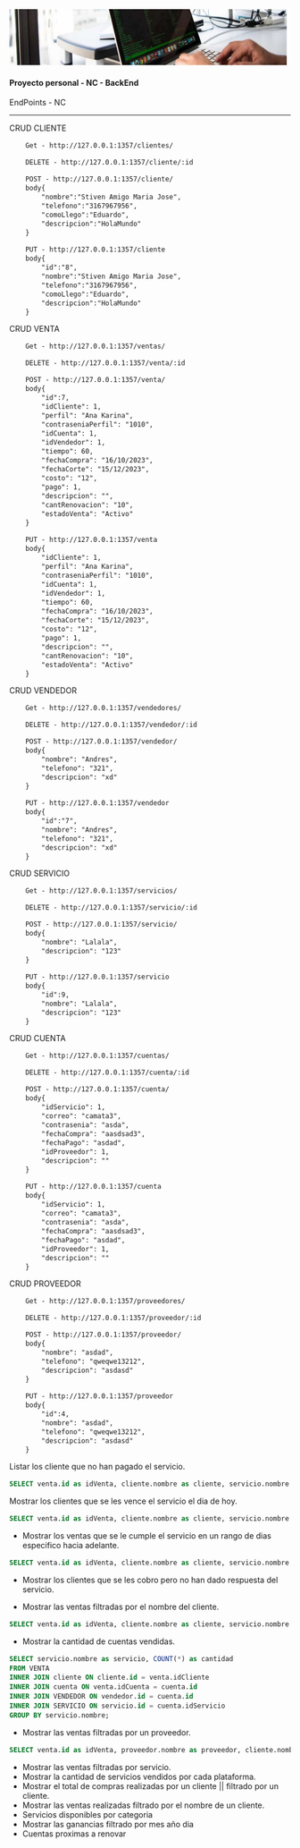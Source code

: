 <img src="./server/assets/img/fondo.jpg" height="100px" width="100%"/>

#### Proyecto personal - NC - BackEnd

 EndPoints - NC 

<hr> 

CRUD CLIENTE
```Js
    Get - http://127.0.0.1:1357/clientes/
```
```Js
    DELETE - http://127.0.0.1:1357/cliente/:id
```
```Js
    POST - http://127.0.0.1:1357/cliente/     
    body{
        "nombre":"Stiven Amigo Maria Jose",
        "telefono":"3167967956",
        "comoLlego":"Eduardo",
        "descripcion":"HolaMundo"
    }
```
```Js
    PUT - http://127.0.0.1:1357/cliente 
    body{
        "id":"8",
        "nombre":"Stiven Amigo Maria Jose",
        "telefono":"3167967956",
        "comoLlego":"Eduardo",
        "descripcion":"HolaMundo"
    }
```
CRUD VENTA
```Js
    Get - http://127.0.0.1:1357/ventas/
```
```Js
    DELETE - http://127.0.0.1:1357/venta/:id
```
```Js
    POST - http://127.0.0.1:1357/venta/   
    body{
        "id":7,
        "idCliente": 1,
        "perfil": "Ana Karina",
        "contraseniaPerfil": "1010",
        "idCuenta": 1,
        "idVendedor": 1,
        "tiempo": 60,
        "fechaCompra": "16/10/2023",
        "fechaCorte": "15/12/2023",
        "costo": "12",
        "pago": 1,
        "descripcion": "",
        "cantRenovacion": "10",
        "estadoVenta": "Activo"
    }
```
```Js
    PUT - http://127.0.0.1:1357/venta 
    body{
        "idCliente": 1,
        "perfil": "Ana Karina",
        "contraseniaPerfil": "1010",
        "idCuenta": 1,
        "idVendedor": 1,
        "tiempo": 60,
        "fechaCompra": "16/10/2023",
        "fechaCorte": "15/12/2023",
        "costo": "12",
        "pago": 1,
        "descripcion": "",
        "cantRenovacion": "10",
        "estadoVenta": "Activo"
    }
```

CRUD VENDEDOR
```Js
    Get - http://127.0.0.1:1357/vendedores/
```
```Js
    DELETE - http://127.0.0.1:1357/vendedor/:id
```
```Js
    POST - http://127.0.0.1:1357/vendedor/      
    body{
        "nombre": "Andres",
        "telefono": "321",
        "descripcion": "xd"
    }
```
```Js
    PUT - http://127.0.0.1:1357/vendedor 
    body{
        "id":"7",
        "nombre": "Andres",
        "telefono": "321",
        "descripcion": "xd"
    }
```
CRUD SERVICIO
```Js
    Get - http://127.0.0.1:1357/servicios/
```
```Js
    DELETE - http://127.0.0.1:1357/servicio/:id
```
```Js
    POST - http://127.0.0.1:1357/servicio/   
    body{
        "nombre": "Lalala",
        "descripcion": "123"
    }
```
```Js
    PUT - http://127.0.0.1:1357/servicio 
    body{
        "id":9,
        "nombre": "Lalala",
        "descripcion": "123"
    }
```

CRUD CUENTA

```Js
    Get - http://127.0.0.1:1357/cuentas/
```
```Js
    DELETE - http://127.0.0.1:1357/cuenta/:id
```
```Js
    POST - http://127.0.0.1:1357/cuenta/    
    body{
        "idServicio": 1,
        "correo": "camata3",
        "contrasenia": "asda",
        "fechaCompra": "aasdsad3",
        "fechaPago": "asdad",
        "idProveedor": 1,
        "descripcion": ""
    }
```
```Js
    PUT - http://127.0.0.1:1357/cuenta 
    body{
        "idServicio": 1,
        "correo": "camata3",
        "contrasenia": "asda",
        "fechaCompra": "aasdsad3",
        "fechaPago": "asdad",
        "idProveedor": 1,
        "descripcion": ""
    }
```

CRUD PROVEEDOR

```Js
    Get - http://127.0.0.1:1357/proveedores/
```
```Js
    DELETE - http://127.0.0.1:1357/proveedor/:id
```
```Js
    POST - http://127.0.0.1:1357/proveedor/    
    body{
        "nombre": "asdad",
        "telefono": "qweqwe13212",
        "descripcion": "asdasd"
    }
```
```Js
    PUT - http://127.0.0.1:1357/proveedor 
    body{
        "id":4,
        "nombre": "asdad",
        "telefono": "qweqwe13212",
        "descripcion": "asdasd"
    }
```

Listar los cliente que no han pagado el servicio.

```SQL
SELECT venta.id as idVenta, cliente.nombre as cliente, servicio.nombre as servicio, venta.perfil as perfil, venta.contraseniaPerfil as passwordPerfil, cuenta.correo as correo, vendedor.nombre as vendedor, venta.tiempo, venta.fechaCompra, venta.fechaCorte, venta.costo, venta.pago, venta.descripcion, venta.cantRenovacion, venta.estadoVenta FROM VENTA INNER JOIN cliente on cliente.id=venta.idCliente INNER JOIN cuenta on venta.idCuenta=cuenta.id INNER JOIN VENDEDOR ON vendedor.id=cuenta.id INNER JOIN SERVICIO ON servicio.id=cuenta.idServicio WHERE PAGO="No" 
```

Mostrar los clientes que se les vence el servicio el dia de hoy.

```SQL
SELECT venta.id as idVenta, cliente.nombre as cliente, servicio.nombre as servicio, venta.perfil as perfil, venta.contraseniaPerfil as passwordPerfil, cuenta.correo as correo, vendedor.nombre as vendedor, venta.tiempo, venta.fechaCompra, venta.fechaCorte, venta.costo, venta.pago, venta.descripcion, venta.cantRenovacion, venta.estadoVenta FROM VENTA INNER JOIN cliente on cliente.id=venta.idCliente INNER JOIN cuenta on venta.idCuenta=cuenta.id INNER JOIN VENDEDOR ON vendedor.id=cuenta.id INNER JOIN SERVICIO ON servicio.id=cuenta.idServicio WHERE fechaCorte="24/12/2023";
```

* Mostrar los ventas que se le cumple el servicio en un rango de dias especifico hacia adelante.

```SQL
SELECT venta.id as idVenta, cliente.nombre as cliente, servicio.nombre as servicio, venta.perfil as perfil, venta.contraseniaPerfil as passwordPerfil, cuenta.correo as correo, vendedor.nombre as vendedor, venta.tiempo, venta.fechaCompra, venta.fechaCorte, venta.costo, venta.pago, venta.descripcion, venta.cantRenovacion, venta.estadoVenta FROM VENTA INNER JOIN cliente on cliente.id=venta.idCliente INNER JOIN cuenta on venta.idCuenta=cuenta.id INNER JOIN VENDEDOR ON vendedor.id=cuenta.id INNER JOIN SERVICIO ON servicio.id=cuenta.idServicio WHERE fechaCorte BETWEEN "17/01/2023" AND "30/12/2023" 
``` 

* Mostrar los clientes que se les cobro pero no han dado respuesta del servicio.

* Mostrar las ventas filtradas por el nombre del cliente.
```SQL
SELECT venta.id as idVenta, cliente.nombre as cliente, servicio.nombre as servicio, venta.perfil as perfil, venta.contraseniaPerfil as passwordPerfil, cuenta.correo as correo, vendedor.nombre as vendedor, venta.tiempo, venta.fechaCompra, venta.fechaCorte, venta.costo, venta.pago, venta.descripcion, venta.cantRenovacion, venta.estadoVenta FROM VENTA INNER JOIN cliente on cliente.id=venta.idCliente INNER JOIN cuenta on venta.idCuenta=cuenta.id INNER JOIN VENDEDOR ON vendedor.id=cuenta.id INNER JOIN SERVICIO ON servicio.id=cuenta.idServicio WHERE cliente.nombre LIKE  "%A%"  
``` 

* Mostrar la cantidad de cuentas vendidas.

```SQL
SELECT servicio.nombre as servicio, COUNT(*) as cantidad
FROM VENTA 
INNER JOIN cliente ON cliente.id = venta.idCliente 
INNER JOIN cuenta ON venta.idCuenta = cuenta.id 
INNER JOIN VENDEDOR ON vendedor.id = cuenta.id 
INNER JOIN SERVICIO ON servicio.id = cuenta.idServicio 
GROUP BY servicio.nombre;
```
* Mostrar las ventas filtradas por un proveedor.
```SQL
SELECT venta.id as idVenta, proveedor.nombre as proveedor, cliente.nombre as cliente, servicio.nombre as servicio, venta.perfil as perfil, venta.contraseniaPerfil as passwordPerfil, cuenta.correo as correo, vendedor.nombre as vendedor, venta.tiempo, venta.fechaCompra, venta.fechaCorte, venta.costo, venta.pago, venta.descripcion, venta.cantRenovacion, venta.estadoVenta FROM VENTA INNER JOIN cliente on cliente.id=venta.idCliente INNER JOIN cuenta on venta.idCuenta=cuenta.id INNER JOIN VENDEDOR ON vendedor.id=cuenta.id INNER JOIN SERVICIO ON servicio.id=cuenta.idServicio  INNER JOIN PROVEEDOR ON PROVEEDOR.ID=CUENTA.idProveedor where proveedor.nombre like '%MARKETPLACE%'
```
* Mostrar las ventas filtradas por servicio.
* Mostrar la cantidad de servicios vendidos por cada plataforma.
* Mostrar el total de compras realizadas por un cliente || filtrado por un cliente.
* Mostrar las ventas realizadas filtrado por el nombre de un cliente.
* Servicios disponibles por categoria
* Mostrar las ganancias filtrado por mes año dia 
* Cuentas proximas a renovar